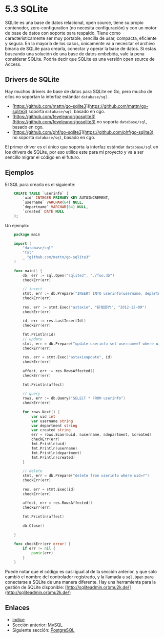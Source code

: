 # 5.3 SQLite

SQLite es una base de datos relacional,  open source, tiene su propio contenedor, zero-configuration (no necesita configuración) y  con un motor de base de datos con soporte para respaldo. Tiene como característicamente ser muy portable, sencilla de usar, compacta, eficiente y segura. En la mayoría de los casos, únicamente va a necesitar el archivo binaria de SQLite para crearla, conectar y operar la base de datos. Si estas buscando una solución de una base de datos embebida, vale la pena considerar SQLite. Podría decir que SQLite es una versión open source de Access.

## Drivers de SQLite

Hay muchos drivers de base de datos para SQLite en Go, pero mucho de ellos no soportan la interfaz estándar `database/sql`.

- [https://github.com/mattn/go-sqlite3](https://github.com/mattn/go-sqlite3) soporta `database/sql`, basado en cgo.
- [https://github.com/feyeleanor/gosqlite3](https://github.com/feyeleanor/gosqlite3) no soporta `database/sql`, basado en cgo.
- [https://github.com/phf/go-sqlite3](https://github.com/phf/go-sqlite3) no soporta `database/sql`, basado en cgo.

El primer driver es el único que soporta la interfaz estándar `database/sql` en los drivers de SQLite, por eso utilice este para mi proyecto y va a ser sencillo migrar el código en el futuro.

## Ejemplos

El SQL para crearla es el siguiente:

```sql
	CREATE TABLE `userinfo` (
	    `uid` INTEGER PRIMARY KEY AUTOINCREMENT,
	    `username` VARCHAR(64) NULL,
	    `departname` VARCHAR(64) NULL,
	    `created` DATE NULL
	);
```

Un ejemplo:

```go
	package main
	
	import (
	    "database/sql"
	    "fmt"
	    _ "github.com/mattn/go-sqlite3"
	)
	
	func main() {
	    db, err := sql.Open("sqlite3", "./foo.db")
	    checkErr(err)
	
	    // insert
	    stmt, err := db.Prepare("INSERT INTO userinfo(username, departname, created) values(?,?,?)")
	    checkErr(err)
	
	    res, err := stmt.Exec("astaxie", "研发部门", "2012-12-09")
	    checkErr(err)
	
	    id, err := res.LastInsertId()
	    checkErr(err)
	
	    fmt.Println(id)
	    // update
	    stmt, err = db.Prepare("update userinfo set username=? where uid=?")
	    checkErr(err)
	
	    res, err = stmt.Exec("astaxieupdate", id)
	    checkErr(err)
	
	    affect, err := res.RowsAffected()
	    checkErr(err)
	
	    fmt.Println(affect)
	
	    // query
	    rows, err := db.Query("SELECT * FROM userinfo")
	    checkErr(err)
	
	    for rows.Next() {
	        var uid int
	        var username string
	        var department string
	        var created string
	        err = rows.Scan(&uid, &username, &department, &created)
	        checkErr(err)
	        fmt.Println(uid)
	        fmt.Println(username)
	        fmt.Println(department)
	        fmt.Println(created)
	    }
	
	    // delete
	    stmt, err = db.Prepare("delete from userinfo where uid=?")
	    checkErr(err)
	
	    res, err = stmt.Exec(id)
	    checkErr(err)
	
	    affect, err = res.RowsAffected()
	    checkErr(err)
	
	    fmt.Println(affect)
	
	    db.Close()
	
	}
	
	func checkErr(err error) {
	    if err != nil {
	        panic(err)
	    }
	}
```

Puede notar que el código es casi igual al de la sección anterior, y que sólo cambió el nombre del controlador registrado, y la llamada a `sql.Open` para conectarse a SQLite de una manera diferente.
Hay una herramienta para la gestión de SQLite disponible: [http://sqliteadmin.orbmu2k.de/](http://sqliteadmin.orbmu2k.de/)

## Enlaces

- [Indice](preface.md)
- Sección anterior: [MySQL](05.2.md)
- Siguiente sección: [PostgreSQL](05.4.md)